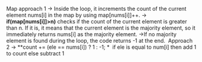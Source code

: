 Map approach 1
-> Inside the loop, it increments the count of the current element nums[i] in the map by using map[nums[i]]++.
-> **if(map[nums[i]]>n)** checks if the count of the current element is greater than n. If it is, it means that the current element is the majority element, so it immediately returns nums[i] as the majority element.
->If no majority element is found during the loop, the code returns -1 at the end.
​
Approach 2
-> **count += (ele == nums[i]) ? 1 : -1; *
​
if ele is equal to num[i] then add 1 to count else subtract 1
​
​